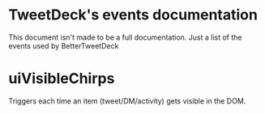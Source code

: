 # TweetDeck's events documentation

This document isn't made to be a full documentation. Just a list of the events used by BetterTweetDeck


# uiVisibleChirps
Triggers each time an item (tweet/DM/activity) gets visible in the DOM.
